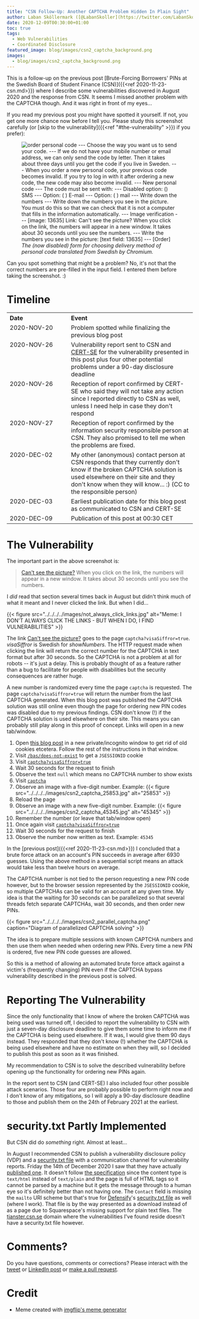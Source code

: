 ```yaml
---
title: "CSN Follow-Up: Another CAPTCHA Problem Hidden In Plain Sight"
author: Laban Sköllermark ([@LabanSkoller](https://twitter.com/LabanSkoller))
date: 2020-12-09T00:30:00+01:00
toc: true
tags:
  - Web Vulnerabilities
  - Coordinated Disclosure
featured_image: blog/images/csn2_captcha_background.png
images:
  - blog/images/csn2_captcha_background.png
---
```


This is a follow-up on the previous post [Brute-Forcing Borrowers' PINs at the
Swedish Board of Student Finance (CSN)]({{<ref 2020-11-23-csn.md>}}) where I
describe some vulnerabilities discovered in August 2020 and the response from
CSN. It seems I missed another problem with the CAPTCHA though. And it was
right in front of my eyes...
<!--more-->

If you read my previous post you might have spotted it
yourself. If not, you get one more chance now before I tell you. Please study
this screenshot carefully (or [skip to the vulnerability]({{<ref
"#the-vulnerability" >}}) if you prefer):

<figure>
  <img src="../../../../images/csn_eng_order_code_method_nov.png"
style="display:inline" title="Choose the way you want us to send your code"
alt="order personal code --- Choose the way you want us to send your code. ---
If we do not have your mobile number or email address, we can only send the
code by letter. Then it takes about three days until you get the code if you
live in Sweden. --- When you order a new personal code, your previous code
becomes invalid. If you try to log in with it after ordering a new code, the
new code may also become invalid. --- New personal code --- The code must be
sent with: --- Disabled option: () SMS --- Option: ( ) E-mail --- Option: ( )
mail --- Write down the numbers --- Write down the numbers you see in the
picture. You must do this so that we can check that it is not a computer that
fills in the information automatically. --- Image verification --- [image:
13635] Link: Can't see the picture? When you click on the link, the numbers
will appear in a new window. It takes about 30 seconds until you see the
numbers. --- Write the numbers you see in the picture: [text field: 13635] ---
[Order]">
  <figcaption><i>The (now disabled) form for choosing delivery method of
personal code translated from Swedish by Chromium.</i></figcaption>
</figure>

Can you spot something that might be a problem? No, it's not that the correct
numbers are pre-filled in the input field. I entered them before taking the
screenshot. :)

# Timeline

<table>
  <tr>
    <th align="left" width="150px">Date</th>
    <th align="left">Event</th>
  </tr>
  <tr>
    <td valign="top">2020-NOV-20</td>
    <td>Problem spotted while finalizing the previous blog post</td>
  </tr>
  <tr>
    <td valign="top">2020-NOV-26</td>
    <td>Vulnerability report sent to CSN and <a
	href="https://cert.se">CERT-SE</a> for the vulnerability presented in
	this post plus four other potential problems under a 90-day disclosure
        deadline</td>
  </tr>
  <tr>
    <td valign="top">2020-NOV-26</td>
    <td>Reception of report confirmed by CERT-SE who said they will not take
	any action since I reported directly to CSN as well, unless I need help
        in case they don't respond</td>
  </tr>
  <tr>
    <td valign="top">2020-NOV-27</td>
    <td>Reception of report confirmed by the information security responsible
	person at CSN. They also promised to tell me when the problems are
        fixed.</td>
  </tr>
  <tr>
    <td valign="top">2020-DEC-02</td>
    <td>My other (anonymous) contact person at CSN responds that they currently
	don't know if the broken CAPTCHA solution is used elsewhere on their
	site and they don't know when they will know... :) (CC to the
        responsible person)</td>
  </tr>
  <tr>
    <td valign="top">2020-DEC-03</td>
    <td>Earliest publication date for this blog post as communicated to CSN and
        CERT-SE</td>
  </tr>
  <tr>
    <td valign="top">2020-DEC-09</td>
    <td>Publication of this post at 00:30 CET</td>
  </tr>
</table>

# The Vulnerability

The important part in the above screenshot is:
> <a href="https://tjanster.csn.se/bas/captcha?visaSiffror=true"
   target="_blank">Can't see the picture?</a> When you
> click on the link, the numbers will appear in a new window. It takes about 30
> seconds until you see the numbers.

I _did_ read that section several times back in August but didn't think much of
what it meant and I never clicked the link. But when I did...

{{< figure src="../../../../images/not_always_click_links.jpg"
           alt="Meme: I DON'T ALWAYS CLICK THE LINKS - BUT WHEN I DO, I FIND VULNERABILITIES" >}}

The link <a href="https://tjanster.csn.se/bas/captcha?visaSiffror=true"
target="_blank">Can't see the picture?</a> goes to the page
`captcha?visaSiffror=true`. _visaSiffror_ is Swedish for _showNumbers_.  The
HTTP request made when clicking the link will return the correct number for the
CAPTCHA in text format but after 30 seconds. So the CAPTCHA is not a problem at
all for robots -- it's just a delay. This is probably thought of as a feature
rather than a bug to facilitate for people with disabilities but the security
consequences are rather huge.

A new number is randomized every time the page `captcha` is requested. The page
`captcha?visaSiffror=true` will return the number from the last CAPTCHA
generated. When this blog post was published the CAPTCHA solution was still
online even though the page for ordering new PIN codes was disabled due to my
previous findings. CSN don't know (!) if the CAPTCHA solution is used
elsewhere on their site. This means you can probably still play along in this
proof of concept. Links will open in a new tab/window.

<a name="private-window"></a>
1. Open [this blog post](#private-window) in a new private/incognito window to
   get rid of old cookies etcetera. Follow the rest of the instructions in that
window.
1. Visit <a href="https://tjanster.csn.se/bas/does-not-exist"
   target="_blank">`/bas/does-not-exist`</a> to get a `JSESSIONID` cookie
1. Visit <a href="https://tjanster.csn.se/bas/captcha?visaSiffror=true"
   target="_blank">`captcha?visaSiffror=true`</a>
1. Wait 30 seconds for the request to finish
1. Observe the text `null` which means no CAPTCHA number to show exists
1. Visit <a href="https://tjanster.csn.se/bas/captcha"
   target="_blank">`captcha`</a>
1. Observe an image with a five-digit number. Example:
   {{< figure src="../../../../images/csn2_captcha_25853.jpg" alt="25853" >}}
1. Reload the page
1. Observe an image with a new five-digit number. Example:
   {{< figure src="../../../../images/csn2_captcha_45345.jpg" alt="45345" >}}
1. Remember the number (or leave that tab/window open)
1. Once again visit <a
   href="https://tjanster.csn.se/bas/captcha?visaSiffror=true"
   target="_blank">`captcha?visaSiffror=true`</a>
1. Wait 30 seconds for the request to finish
1. Observe the number now written as text. Example: `45345`

In the [previous post]({{<ref 2020-11-23-csn.md>}}) I concluded that a brute
force attack on an account's PIN succeeds in average after 6930 guesses. Using
the above method in a sequential script means an attack would take less than
twelve hours on average.

The CAPTCHA number is not tied to the person requesting a new PIN code however,
but to the browser session represented by the `JSESSIONID` cookie, so multiple
CAPTCHAs can be valid for an account at any given time. My idea is that the
waiting for 30 seconds can be parallelized so that several threads fetch
separate CAPTCHAs, wait 30 seconds, and then order new PINs.

{{< figure src="../../../../images/csn2_parallel_captcha.png"
           caption="Diagram of parallelized CAPTCHA solving" >}}

The idea is to prepare multiple sessions with known CAPTCHA numbers and then
use them when needed when ordering new PINs. Every time a new PIN is ordered,
five new PIN code guesses are allowed.

So this is a method of allowing an automated brute force attack against a
victim's (frequently changing) PIN even if the CAPTCHA bypass vulnerability
described in the previous post is solved.

# Reporting The Vulnerability

Since the only functionality that I know of where the broken CAPTCHA was being
used was turned off, I decided to report the vulnerability to CSN with just a
seven-day disclosure deadline to give them some time to inform me if the
CAPTCHA is being used elsewhere. If it was, I would give them 90 days instead.
They responded that they don't know (!) whether the CAPTCHA is being used
elsewhere and have no estimate on when they will, so I decided to publish this
post as soon as it was finished.

My recommendation to CSN is to solve the described vulnerability before opening
up the functionality for ordering new PINs again.

In the report sent to CSN (and CERT-SE) I also included four other possible
attack scenarios. Those four are probably possible to perform right now and I
don't know of any mitigations, so I will apply a 90-day disclosure deadline to
those and publish them on the 24th of February 2021 at the earliest.

# security.txt Partly Implemented

But CSN did do _something_ right. Almost at least...

In August I recommended CSN to publish a vulnerability disclosure policy (VDP)
and a [security.txt file](https://securitytxt.org/) with a communication
channel for vulnerability reports. Friday the 14th of December 2020 I saw that
they have actually [published
one](https://www.csn.se/.well-known/security.txt). It doesn't follow [the
specification](https://tools.ietf.org/html/draft-foudil-securitytxt-10#section-5)
since the content type is `text/html` instead of `text/plain` and the page is
full of HTML tags so it cannot be parsed by a machine but it gets the message
through to a human eye so it's definitely better than not having one. The
`Contact` field is missing the `mailto` URI scheme but that's true for
[Defensify](https://defensify.se/home)'s [security.txt
file](https://defensify.se/.well-known/security.txt) as well (where I work).
That file is by the way presented as a download instead of as a page due to
Squarespace's missing support for plain text files. The
[tjanster.csn.se](http://tjanster.csn.se/.well-known/security.txt) domain where
the vulnerabilities I've found reside doesn't have a security.txt file however.

# Comments?

Do you have questions, comments or corrections? Please interact with the
[tweet](https://twitter.com/LabanSkoller/status/1336454023944138752) or
[LinkedIn
post](https://labanskoller.se/blog/2020/12/09/csn-follow-up-another-captcha-problem-hidden-in-plain-sight/)
or [make a pull
request](https://github.com/labanskoller/labanskoller.se/edit/main/content/blog/2020-12-09-csn2.md).

# Credit

* Meme created with [imgflip's meme generator](https://imgflip.com/memegenerator)
